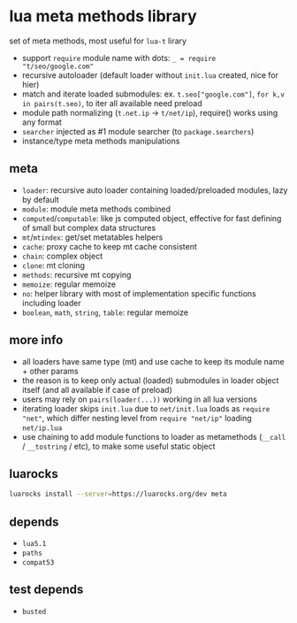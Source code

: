 # lua meta methods library
set of meta methods, most useful for `lua-t` lirary
- support `require` module name with dots: `_ = require "t/seo/google.com"`
- recursive autoloader (default loader without `init.lua` created, nice for hier)
- match and iterate loaded submodules: ex. `t.seo["google.com"]`, `for k,v in pairs(t.seo)`, to iter all available need preload
- module path normalizing (`t.net.ip` -> `t/net/ip`), require() works using any format
- `searcher` injected as #1 module searcher (to `package.searchers`)
- instance/type meta methods manipulations

## meta
- `loader`: recursive auto loader containing loaded/preloaded modules, lazy by default 
- `module`: module meta methods combined
- `computed`/`computable`: like js computed object, effective for fast defining of small but complex data structures
- `mt`/`mtindex`: get/set metatables helpers
- `cache`: proxy cache to keep mt cache consistent
- `chain`: complex object
- `clone`: mt cloning
- `methods`: recursive mt copying
- `memoize`: regular memoize
- `no`: helper library with most of implementation specific functions including loader
- `boolean`, `math`, `string`, `table`: regular memoize

## more info
- all loaders have same type (mt) and use cache to keep its module name + other params
- the reason is to keep only actual (loaded) submodules in loader object itself (and all available if case of preload)
- users may rely on `pairs(loader(...))` working in all lua versions
- iterating loader skips `init.lua` due to `net/init.lua` loads as `require "net"`, which differ nesting level from `require "net/ip"` loading `net/ip.lua`
- use chaining to add module functions to loader as metamethods (`__call` / `__tostring` / etc), to make some useful static object

## luarocks
```sh
luarocks install --server=https://luarocks.org/dev meta
```

## depends
- `lua5.1`
- `paths`
- `compat53`

## test depends
- `busted`
